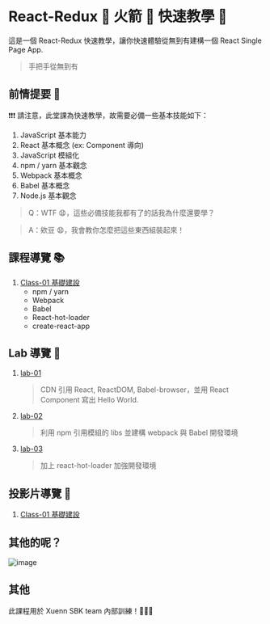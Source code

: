# React-Redux :rocket: 火箭 :rocket: 快速教學 :metal:

這是一個 React-Redux 快速教學，讓你快速體驗從無到有建構一個 React Single Page App.

> 手把手從無到有

## 前情提要 :speech_balloon:

:exclamation::exclamation::exclamation: 請注意，此堂課為快速教學，故需要必備一些基本技能如下：

1. JavaScript 基本能力
2. React 基本概念 (ex: Component 導向)
3. JavaScript 模組化
4. npm / yarn 基本觀念
5. Webpack 基本概念
6. Babel 基本概念
7. Node.js 基本觀念

> Q：WTF :anguished:，這些必備技能我都有了的話我為什麼還要學？

> A：欸豆 :anguished:，我會教你怎麼把這些東西組裝起來！

## 課程導覽 :books:

1. [Class-01 基礎建設](https://github.com/mvpdw06/React-Redux-rocket/tree/master/class-01)
    - npm / yarn
    - Webpack
    - Babel
    - React-hot-loader
    - create-react-app

## Lab 導覽 :wrench:

1. [lab-01](https://github.com/mvpdw06/React-Redux-rocket/tree/master/class-01/lab-01)
    > CDN 引用 React, ReactDOM, Babel-browser，並用 React Component 寫出 Hello World.
2. [lab-02](https://github.com/mvpdw06/React-Redux-rocket/tree/master/class-01/lab-02)
    > 利用 npm 引用模組的 libs 並建構 webpack 與 Babel 開發環境
3. [lab-03](https://github.com/mvpdw06/React-Redux-rocket/tree/master/class-01/lab-03)
    > 加上 react-hot-loader 加強開發環境

## 投影片導覽 :page_with_curl:

1. [Class-01 基礎建設](https://cdn.rawgit.com/mvpdw06/React-Redux-rocket/eff6fe41/class-01/sides/index.html#/)

## 其他的呢？

![image](https://cdn.rawgit.com/mvpdw06/React-Redux-rocket/f36259d4/img/TO_BE_CONTINUED.png)

## 其他

此課程用於 Xuenn SBK team 內部訓練！:metal::metal::metal: